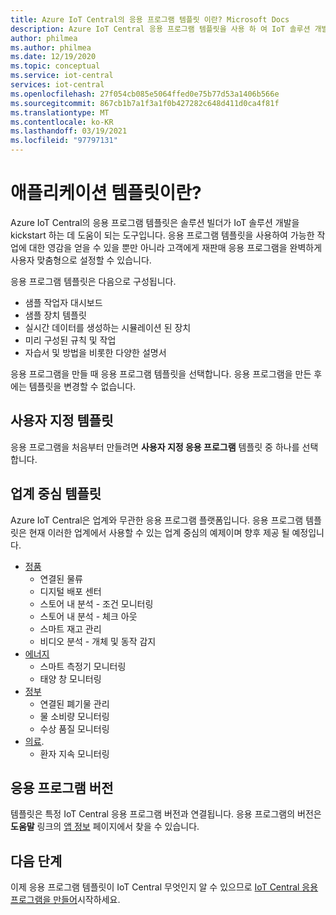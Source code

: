 ```yaml
---
title: Azure IoT Central의 응용 프로그램 템플릿 이란? Microsoft Docs
description: Azure IoT Central 응용 프로그램 템플릿을 사용 하 여 IoT 솔루션 개발로 이동할 수 있습니다.
author: philmea
ms.author: philmea
ms.date: 12/19/2020
ms.topic: conceptual
ms.service: iot-central
services: iot-central
ms.openlocfilehash: 27f054cb085e5064ffed0e75b77d53a1406b566e
ms.sourcegitcommit: 867cb1b7a1f3a1f0b427282c648d411d0ca4f81f
ms.translationtype: MT
ms.contentlocale: ko-KR
ms.lasthandoff: 03/19/2021
ms.locfileid: "97797131"
---
```

# <a name="what-are-application-templates"></a>애플리케이션 템플릿이란?

Azure IoT Central의 응용 프로그램 템플릿은 솔루션 빌더가 IoT 솔루션 개발을 kickstart 하는 데 도움이 되는 도구입니다. 응용 프로그램 템플릿을 사용하여 가능한 작업에 대한 영감을 얻을 수 있을 뿐만 아니라 고객에게 재판매 응용 프로그램을 완벽하게 사용자 맞춤형으로 설정할 수 있습니다.

응용 프로그램 템플릿은 다음으로 구성됩니다.

- 샘플 작업자 대시보드
- 샘플 장치 템플릿
- 실시간 데이터를 생성하는 시뮬레이션 된 장치
- 미리 구성된 규칙 및 작업
- 자습서 및 방법을 비롯한 다양한 설명서

응용 프로그램을 만들 때 응용 프로그램 템플릿을 선택합니다. 응용 프로그램을 만든 후에는 템플릿을 변경할 수 없습니다.

## <a name="custom-templates"></a>사용자 지정 템플릿

응용 프로그램을 처음부터 만들려면 **사용자 지정 응용 프로그램** 템플릿 중 하나를 선택합니다.

## <a name="industry-focused-templates"></a>업계 중심 템플릿

Azure IoT Central은 업계와 무관한 응용 프로그램 플랫폼입니다. 응용 프로그램 템플릿은 현재 이러한 업계에서 사용할 수 있는 업계 중심의 예제이며 향후 제공 될 예정입니다.

- [정품](../retail/overview-iot-central-retail.md)
  - 연결된 물류
  - 디지털 배포 센터
  - 스토어 내 분석 - 조건 모니터링
  - 스토어 내 분석 - 체크 아웃
  - 스마트 재고 관리
  - 비디오 분석 - 개체 및 동작 감지
- [에너지](../energy/overview-iot-central-energy.md)
  - 스마트 측정기 모니터링
  - 태양 창 모니터링
- [정부](../government/overview-iot-central-government.md)
  - 연결된 폐기물 관리
  - 물 소비량 모니터링
  - 수상 품질 모니터링
- [의료](../healthcare/overview-iot-central-healthcare.md).
  - 환자 지속 모니터링

## <a name="application-versions"></a>응용 프로그램 버전

템플릿은 특정 IoT Central 응용 프로그램 버전과 연결됩니다. 응용 프로그램의 버전은 **도움말** 링크의 [앱 정보](./howto-get-app-info.md) 페이지에서 찾을 수 있습니다.

## <a name="next-steps"></a>다음 단계

이제 응용 프로그램 템플릿이 IoT Central 무엇인지 알 수 있으므로 [IoT Central 응용 프로그램을 만들어](quick-deploy-iot-central.md)시작하세요.
